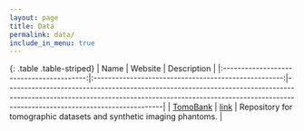 ```yaml
---
layout: page
title: Data
permalink: data/
include_in_menu: true
---
```


{: .table .table-striped}
|                   Name                   |                        Website                       | Description                                                                                                                                                                                           |
|:----------------------------------------:|:----------------------------------------------------:|-------------------------------------------------------------------------------------------------------------------------------------------------------------------------------------------------------|
|     [TomoBank](/software/astra/)    |         [link](https://tomobank.readthedocs.io)        | Repository for tomographic datasets and synthetic imaging phantoms.                                                                                         |
